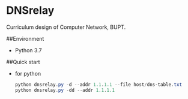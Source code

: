 # DNSrelay
 Curriculum design of Computer Network, BUPT.
 
##Environment
 + Python 3.7

##Quick start
+ for python
    ```powershell
    python dnsrelay.py -d --addr 1.1.1.1 --file host/dns-table.txt
    python dnsrelay.py -dd --addr 1.1.1.1
    ```